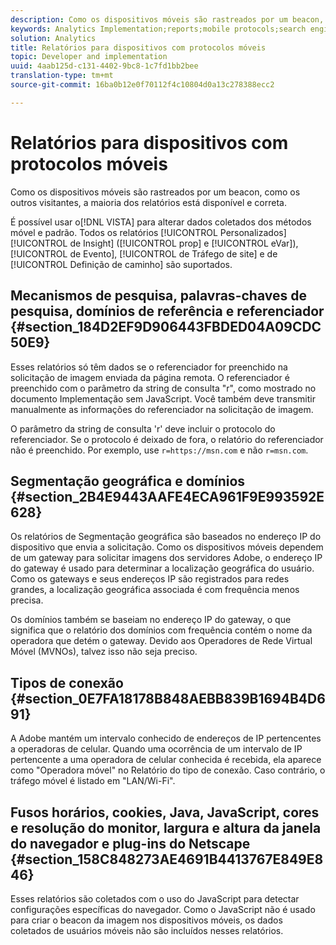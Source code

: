 ```yaml
---
description: Como os dispositivos móveis são rastreados por um beacon, como os outros visitantes, a maioria dos relatórios está disponível e correta.
keywords: Analytics Implementation;reports;mobile protocols;search engines;search keywords;referring domains;referrers;geosegmentation;domains;connection type;time zone;cookies;java;javascript;monitor colors;monitor resolution;browser width;height;netscape plug-in
solution: Analytics
title: Relatórios para dispositivos com protocolos móveis
topic: Developer and implementation
uuid: 4aab125d-c131-4402-9bc8-1c7fd1bb2bee
translation-type: tm+mt
source-git-commit: 16ba0b12e0f70112f4c10804d0a13c278388ecc2

---
```



# Relatórios para dispositivos com protocolos móveis

Como os dispositivos móveis são rastreados por um beacon, como os outros visitantes, a maioria dos relatórios está disponível e correta.

É possível usar o[!DNL VISTA] para alterar dados coletados dos métodos móvel e padrão. Todos os relatórios [!UICONTROL Personalizados] [!UICONTROL de Insight] ([!UICONTROL prop] e [!UICONTROL eVar]), [!UICONTROL de Evento], [!UICONTROL de Tráfego de site] e de [!UICONTROL Definição de caminho] são suportados.

## Mecanismos de pesquisa, palavras-chaves de pesquisa, domínios de referência e referenciador {#section_184D2EF9D906443FBDED04A09CDC50E9}

Esses relatórios só têm dados se o referenciador for preenchido na solicitação de imagem enviada da página remota. O referenciador é preenchido com o parâmetro da string de consulta "r", como mostrado no documento Implementação sem JavaScript. Você também deve transmitir manualmente as informações do referenciador na solicitação de imagem. 

O parâmetro da string de consulta 'r' deve incluir o protocolo do referenciador. Se o protocolo é deixado de fora, o relatório do referenciador não é preenchido. Por exemplo, use `r=https://msn.com` e não `r=msn.com`.

## Segmentação geográfica e domínios {#section_2B4E9443AAFE4ECA961F9E993592E628}

Os relatórios de Segmentação geográfica são baseados no endereço IP do dispositivo que envia a solicitação. Como os dispositivos móveis dependem de um gateway para solicitar imagens dos servidores Adobe, o endereço IP do gateway é usado para determinar a localização geográfica do usuário. Como os gateways e seus endereços IP são registrados para redes grandes, a localização geográfica associada é com frequência menos precisa.

Os domínios também se baseiam no endereço IP do gateway, o que significa que o relatório dos domínios com frequência contém o nome da operadora que detém o gateway. Devido aos Operadores de Rede Virtual Móvel (MVNOs), talvez isso não seja preciso.

## Tipos de conexão {#section_0E7FA18178B848AEBB839B1694B4D691}

A Adobe mantém um intervalo conhecido de endereços de IP pertencentes a operadoras de celular. Quando uma ocorrência de um intervalo de IP pertencente a uma operadora de celular conhecida é recebida, ela aparece como "Operadora móvel" no Relatório do tipo de conexão. Caso contrário, o tráfego móvel é listado em "LAN/Wi-Fi".

## Fusos horários, cookies, Java, JavaScript, cores e resolução do monitor, largura e altura da janela do navegador e plug-ins do Netscape {#section_158C848273AE4691B4413767E849E846}

Esses relatórios são coletados com o uso do JavaScript para detectar configurações específicas do navegador. Como o JavaScript não é usado para criar o beacon da imagem nos dispositivos móveis, os dados coletados de usuários móveis não são incluídos nesses relatórios.
